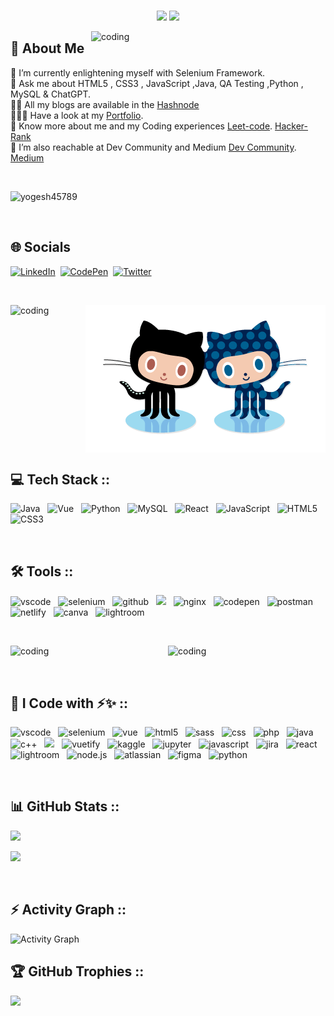 <br>
<p align="center">
  <img src="https://readme-typing-svg.demolab.com/?lines=Hello+ 👋🏻 +I'm + Yugandhar Dasari 👨🏻‍🎓; + Frontend + Developer +From + INDIA.&%20Code&center=true&width=700&height=50&weight=700&size=25&duration=2000&pause=2000">
  <img src="https://user-images.githubusercontent.com/73097560/115834477-dbab4500-a447-11eb-908a-139a6edaec5c.gif">
</p> 

<img align="right" alt="coding" width="375" src="https://mir-s3-cdn-cf.behance.net/project_modules/fs/eef76b143584307.627d06916ce10.gif">

## 💫  About Me 
🌱 I’m currently enlightening myself with Selenium Framework.
<br>
💬 Ask me about HTML5 , CSS3 , JavaScript ,Java, QA Testing  ,Python ,  MySQL & ChatGPT.
<br>
👨‍💻 All my blogs are available in the [Hashnode](https://yugandhardasari.hashnode.dev/)
<br>
👨🏻‍🎓 Have a look at my [Portfolio](https://yugandhardasari.netlify.app/).
<br>
🔭 Know more about me and my Coding experiences [Leet-code](https://leetcode.com/YugandharDasari93/).
[Hacker-Rank](https://www.hackerrank.com/profile/yugandhardasari1)
<br>
🤝 I’m also reachable at Dev Community and Medium [Dev Community](https://dev.to/yugandhar_dasari_93). 
 [Medium](https://medium.com/me)

<br> 

<p align="left"> <img src="https://komarev.com/ghpvc/?username=yogesh45789&label=Profile%20views&color=0e75b6&style=flat" alt="yogesh45789" /> </p>

<br>

## 🌐 Socials 

[![LinkedIn](https://img.shields.io/badge/LinkedIn-%230077B5.svg?style=for-the-badge&logo=linkedin&logoColor=white)](https://www.linkedin.com/in/yugandhar-dasari-aa1801222/)&nbsp;
[![CodePen](https://img.shields.io/badge/CodePen-%23E34F26.svg?style=for-the-badge&logo=Codepen&logoColor=white)](https://codepen.io/yogesh45789)&nbsp;
[![Twitter](https://img.shields.io/badge/Twitter-%231DA1F2.svg?style=for-the-badge&logo=Twitter&logoColor=white)](https://twitter.com/martin20889780)&nbsp;


<br>

<p style="display: flex; justify-content: space-between;">
    <img alt="coding" width="400" src="https://miro.medium.com/v2/resize:fit:1358/1*FefjABZsli07iiL2C1ysng.gif">
    <img alt="coding" width="400" src="https://github.com/Ayan-thecodeking/Ayan-thecodeking/blob/main/forkit.gif">
</p>

## 💻 Tech Stack ::

![Java](https://img.shields.io/badge/java-007396?style=for-the-badge&logo=java&logoColor=white)&nbsp;&nbsp;
![Vue](https://img.shields.io/badge/vue-4FC08D?style=for-the-badge&logo=vue.js&logoColor=white)&nbsp;&nbsp;
![Python](https://img.shields.io/badge/python-3776AB?style=for-the-badge&logo=python&logoColor=white)&nbsp;&nbsp;
![MySQL](https://img.shields.io/badge/mysql-4479A1?style=for-the-badge&logo=mysql&logoColor=white)&nbsp;&nbsp;
![React](https://img.shields.io/badge/react-61DAFB?style=for-the-badge&logo=react&logoColor=white)&nbsp;&nbsp;
![JavaScript](https://img.shields.io/badge/javascript-F7DF1E?style=for-the-badge&logo=javascript&logoColor=black)&nbsp;&nbsp;
![HTML5](https://img.shields.io/badge/html5-E34F26?style=for-the-badge&logo=html5&logoColor=white)&nbsp;&nbsp;
![CSS3](https://img.shields.io/badge/css3-1572B6?style=for-the-badge&logo=css3&logoColor=white)&nbsp;&nbsp;

<br>

## 🛠️ Tools ::

<img src="https://img.shields.io/badge/VSCode-0078D4?style=for-the-badge&logo=visual%20studio%20code&logoColor=white" alt="vscode" />&nbsp;&nbsp;
<img src="https://img.shields.io/badge/Selenium-58b531?style=for-the-badge&logo=spring&logoColor=white" alt="selenium"/>&nbsp;&nbsp;
<img src="https://img.shields.io/badge/GitHub-24292e?style=for-the-badge&logo=github&logoColor=white" alt="github"/>&nbsp;&nbsp;
<img src="https://img.shields.io/badge/Git%20-%23F7DF1E.svg?&style=for-the-badge&color=blue&logo=Git&logoColor=white" />&nbsp;&nbsp;
<img src="https://img.shields.io/badge/Nginx-009639?style=for-the-badge&logo=replit&logoColor=white" alt="nginx" />&nbsp;&nbsp;
<img src="https://img.shields.io/badge/Codepen-1e272e?style=for-the-badge&logo=codepen&logoColor=white" alt="codepen" />&nbsp;&nbsp;
<img src="https://img.shields.io/badge/Postman-ff6c37?style=for-the-badge&logo=Postman&logoColor=white" alt="postman"/>&nbsp;&nbsp;
<img src="https://img.shields.io/badge/Netlify-00C7B7?style=for-the-badge&logo=netlify&logoColor=white" alt="netlify" />&nbsp;&nbsp;
<img src="https://img.shields.io/badge/Canva-%2300C4CC.svg?&style=for-the-badge&logo=Canva&logoColor=white" alt="canva" />&nbsp;&nbsp;
<img src="https://img.shields.io/badge/Adobe%20Lightroom-31A8FF.svg?style=for-the-badge&logo=Adobe%20Lightroom&logoColor=white" alt="lightroom" />&nbsp;&nbsp;

<br>

<p style="display: flex; justify-content: space-between;">
    <img alt="coding" width="400" src="https://i.pinimg.com/originals/b3/26/51/b326517cd8ca44b939a1bee41a7f103c.gif">
    <img alt="coding" width="400" src="https://i.pinimg.com/originals/bc/6c/17/bc6c171eee288a2f1e124c749303b24e.gif">
</p>

<br>

## 🚀 I Code with ⚡✨ ::

<img src="https://img.shields.io/badge/VSCode-0078D4?style=for-the-badge&logo=visual%20studio%20code&logoColor=white" alt="vscode" />&nbsp;&nbsp;
<img src="https://img.shields.io/badge/Selenium-58b531?style=for-the-badge&logo=selenium&logoColor=white" alt="selenium"/>&nbsp;&nbsp;
<img src="https://img.shields.io/badge/vue-4FC08D?style=for-the-badge&logo=vue.js&logoColor=white" alt="vue"/>&nbsp;&nbsp;
<img src="https://img.shields.io/badge/html5-E34F26?style=for-the-badge&logo=html5&logoColor=white" alt="html5"/>&nbsp;&nbsp;
<img src="https://img.shields.io/badge/sass-CC6699?style=for-the-badge&logo=sass&logoColor=white" alt="sass"/>&nbsp;&nbsp;
<img src="https://img.shields.io/badge/css3-1572B6?style=for-the-badge&logo=css3&logoColor=white" alt="css"/>&nbsp;&nbsp;
<img src="https://img.shields.io/badge/php-777BB4?style=for-the-badge&logo=php&logoColor=white" alt="php"/>&nbsp;&nbsp;
<img src="https://img.shields.io/badge/java-007396?style=for-the-badge&logo=java&logoColor=white" alt="java"/>&nbsp;&nbsp;
<img src="https://img.shields.io/badge/c++-00599C?style=for-the-badge&logo=c%2B%2B&logoColor=white" alt="c++"/>&nbsp;&nbsp;
<img src="https://img.shields.io/badge/Git-F05032?style=for-the-badge&logo=Git&logoColor=white" />&nbsp;&nbsp;
<img src="https://img.shields.io/badge/vuetify-1867C0?style=for-the-badge&logo=vuetify&logoColor=white" alt="vuetify" />&nbsp;&nbsp;
<img src="https://img.shields.io/badge/kaggle-20BEFF?style=for-the-badge&logo=kaggle&logoColor=white" alt="kaggle" />&nbsp;&nbsp;
<img src="https://img.shields.io/badge/jupyter-F37626?style=for-the-badge&logo=jupyter&logoColor=white" alt="jupyter" />&nbsp;&nbsp;
<img src="https://img.shields.io/badge/javascript-F7DF1E?style=for-the-badge&logo=javascript&logoColor=white" alt="javascript"/>&nbsp;&nbsp;
<img src="https://img.shields.io/badge/jira-0052CC?style=for-the-badge&logo=jira&logoColor=white" alt="jira" />&nbsp;&nbsp;
<img src="https://img.shields.io/badge/react-61DAFB?style=for-the-badge&logo=react&logoColor=white" alt="react" />&nbsp;&nbsp;
<img src="https://img.shields.io/badge/Adobe%20Lightroom-31A8FF?style=for-the-badge&logo=Adobe%20Lightroom&logoColor=white" alt="lightroom" />&nbsp;&nbsp;
<img src="https://img.shields.io/badge/Node.js-339933?style=for-the-badge&logo=node.js&logoColor=white" alt="node.js"/>&nbsp;&nbsp;
<img src="https://img.shields.io/badge/Atlassian-0052CC?style=for-the-badge&logo=Atlassian&logoColor=white" alt="atlassian" />&nbsp;&nbsp;
<img src="https://img.shields.io/badge/Figma-F24E1E?style=for-the-badge&logo=Figma&logoColor=white" alt="figma" />&nbsp;&nbsp;
<img src="https://img.shields.io/badge/Python-3776AB?style=for-the-badge&logo=Python&logoColor=white" alt="python"/>&nbsp;&nbsp;


<br>

 
## 📊 GitHub Stats ::

<!-- StreakStats -->
![](https://github-readme-streak-stats.herokuapp.com/?user=yogesh45789&theme=gotham&hide_border=false)<br/>
<!-- TopLanguages -->
![](https://github-readme-stats-sigma-five.vercel.app/api/top-langs/?username=yogesh45789&theme=gotham&hide_border=false&include_all_commits=false&count_private=true&layout=compact)

<br>


## ⚡ Activity Graph :: 

<img alt="Activity Graph" src="https://github-readme-activity-graph.vercel.app/graph?username=yogesh45789&theme=gotham&hide_border=true"/>

## 🏆 GitHub Trophies ::

![](https://github-profile-trophy.vercel.app/?username=yogesh45789&theme=dark_dimmed&no-frame=false&no-bg=true&margin-w=4)


<br>


